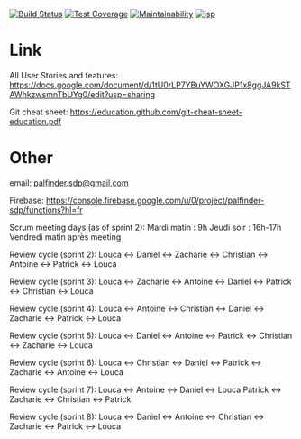 [![Build Status](https://api.cirrus-ci.com/github/PalFinderTeam/palFinder.svg)](https://cirrus-ci.com/github/PalFinderTeam/palFinder)
[![Test Coverage](https://api.codeclimate.com/v1/badges/0e8ea17fd683b9e3ff47/test_coverage)](https://codeclimate.com/github/PalFinderTeam/palFinder/test_coverage)
[![Maintainability](https://api.codeclimate.com/v1/badges/0e8ea17fd683b9e3ff47/maintainability)](https://codeclimate.com/github/PalFinderTeam/palFinder/maintainability)
[![jsp](https://img.shields.io/badge/code%20coverage-101%25-brightgreen)](https://www.youtube.com/watch?v=dQw4w9WgXcQ)

# Link

All User Stories and features: https://docs.google.com/document/d/1tU0rLP7YBuYWOXGJP1x8ggJA9kSTAWhkzwsmnTbUYg0/edit?usp=sharing

Git cheat sheet: https://education.github.com/git-cheat-sheet-education.pdf

# Other

email: palfinder.sdp@gmail.com

Firebase: https://console.firebase.google.com/u/0/project/palfinder-sdp/functions?hl=fr

Scrum meeting days (as of sprint 2): 
    Mardi matin : 9h
    Jeudi soir : 16h-17h
    Vendredi matin après meeting
    
Review cycle (sprint 2):
    Louca <-> Daniel <-> Zacharie <-> Christian <-> Antoine <-> Patrick <-> Louca
    
Review cycle (sprint 3):
    Louca <-> Zacharie <-> Antoine <-> Daniel <-> Patrick <-> Christian <-> Louca
    
Review cycle (sprint 4):
    Louca <-> Antoine <-> Christian <-> Daniel <-> Zacharie <-> Patrick <-> Louca

Review cycle (sprint 5):
    Louca <-> Daniel <-> Antoine <-> Patrick <-> Christian <-> Zacharie <-> Louca
    
Review cycle (sprint 6):
    Louca <-> Christian <-> Daniel <-> Patrick <-> Zacharie <-> Antoine <-> Louca
    
Review cycle (sprint 7):
    Louca <-> Antoine <-> Daniel <-> Louca    Patrick <-> Zacharie <-> Christian <-> Patrick
    
Review cycle (sprint 8):
    Louca <-> Daniel <-> Antoine <-> Christian <-> Zacharie <-> Patrick <-> Louca

